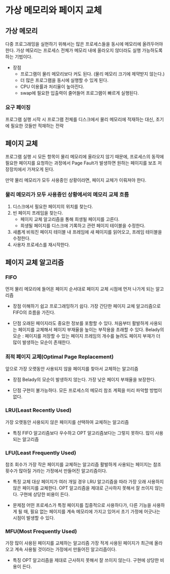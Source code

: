# 가상 메모리와 페이지 교체

## 가상 메모리

다중 프로그래밍을 실현하기 위해서는 많은 프로세스들을 동시에 메모리에 올려두어야 한다. 가상 메모리는 프로세스 전체가 메모리 내에 올라오지 않더라도 실행 가능하도록 하는 기법이다.

- 장점
  - 프로그램이 물리 메모리보다 커도 된다. (물리 메모리 크기에 제약받지 않는다.)
  - 더 많은 프로그램을 동시에 실행할 수 있게 된다.
  - CPU 이용률과 처리율이 높아진다.
  - swap에 필요한 입출력이 줄어들어 프로그램이 빠르게 실행된다.

### 요구 페이징

프로그램 실행 시작 시 프로그램 전체를 디스크에서 물리 메모리에 적재하는 대신, 초기에 필요한 것들만 적재하는 전략

## 페이지 교체

프로그램 실행 시 모든 항목이 물리 메모리에 올라오지 않기 때문에, 프로세스의 동작에 필요한 페이지를 요청하는 과정에서 Page Fault가 발생하면 원하는 페이지를 보조 저장장치에서 가져오게 된다.

만약 물리 메모리가 모두 사용중인 상황이라면, 페이지 교체가 이뤄져야 한다.

### 물리 메모리가 모두 사용중인 상황에서의 메모리 교체 흐름
1. 디스크에서 필요한 페이지의 위치를 찾는다.
2. 빈 페이지 프레임을 찾는다.
   - 페이지 교체 알고리즘을 통해 희생될 페이지를 고른다.
   - 희생될 페이지를 디스크에 기록하고 관련 페이지 테이블을 수정한다.
3. 새롭게 비워진 페이지 테이블 내 프레임에 새 페이지를 읽어오고, 프레임 테이블을 수정한다.
4. 사용자 프로세스를 재시작한다.

## 페이지 교체 알고리즘

### FIFO

먼저 물리 메모리에 들어온 페이지 순서대로 페이지 교체 시점에 먼저 나가게 되는 알고리즘

- 장점
이해하기 쉽고 프로그래밍하기 쉽다.
가장 간단한 페이지 교체 알고리즘으로 FIFO의 흐름을 가진다.

- 단점
오래된 페이지라도 중요한 정보를 포함할 수 있다.
처음부터 활발하게 사용되는 페이지를 교체해서 페이지 부재율을 높이는 부작용을 초래할 수 있다.
Belady의 모순 : 페이지를 저장할 수 있는 페이지 프레임의 개수를 늘려도 페이지 부재가 더 많이 발생하는 모순이 존재한다.

### 최적 페이지 교체(Optimal Page Replacement)
앞으로 가장 오랫동안 사용되지 않을 페이지를 찾아서 교체하는 알고리즘

- 장점
Belady의 모순이 발생하지 않는다.
가장 낮은 페이지 부재율을 보장한다.

- 단점
구현이 불가능하다.
모든 프로세스의 메모리 참조 계획을 미리 파악할 방법이 없다.

### LRU(Least Recently Used)
가장 오랫동안 사용되지 않은 페이지를 선택하여 교체하는 알고리즘

- 특징
FIFO 알고리즘보다 우수하고 OPT 알고리즘보다는 그렇지 못하다.
많이 사용되는 알고리즘

### LFU(Least Frequently Used)
참조 회수가 가장 작은 페이지를 교체하는 알고리즘
활발하게 사용되는 페이지는 참조 횟수가 많아질 거라는 가정에서 만들어진 알고리즘이다.

- 특징
교체 대상 페이지가 여러 개일 경우 LRU 알고리즘을 따라 가장 오래 사용하지 않은 페이지를 교체한다.
OPT 알고리즘을 제대로 근사하지 못해서 잘 쓰이지 않는다.
구현에 상당한 비용이 든다.

- 문제점
어떤 프로세스가 특정 페이지를 집중적으로 사용하다가, 다른 기능을 사용하게 될 때, 필요 없는 페이지를 계속 메모리에 가지고 있어서 초기 가정에 어긋나는 시점이 발생할 수 있다.


### MFU(Most Frequently Used)
가장 많이 사용된 페이지를 교체하는 알고리즘
가장 적게 사용된 페이지가 최근에 올라오고 계속 사용될 것이라는 가정에서 만들어진 알고리즘이다.

- 특징
OPT 알고리즘을 제대로 근사하지 못해서 잘 쓰이지 않는다.
구현에 상당한 비용이 든다.